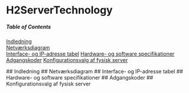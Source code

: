 # H2ServerTechnology

##### Table of Contents  
[Indledning](#Indledning)  
[Netværksdiagram](#Netværksdiagram)  
[Interface- og IP-adresse tabel](#InterfaceIPadressetabel)
[Hardware- og software specifikationer](#Hardwaresoftwarespecifikationer)
[Adgangskoder](#Adgangskoder)
[Konfigurationsvalg af fysisk server](#Konfigurationsvalg)

<a name="Indledning"/>
## Indledning


<a name="Netværksdiagram"/>
## Netværksdiagram


<a name="InterfaceIPadressetabel"/>
## Interface- og IP-adresse tabel


<a name="Hardwaresoftwarespecifikationer"/>
## Hardware- og software specifikationer


<a name="Adgangskoder"/>
## Adgangskoder


<a name="Konfigurationsvalg"/>
## Konfigurationsvalg af fysisk server
